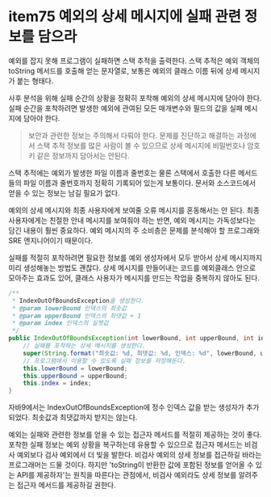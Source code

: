 # item75 예외의 상세 메시지에 실패 관련 정보를 담으라

예외를 잡지 못해 프로그램이 실패하면 스택 추적을 출력한다. 스택 추적은 예외 객체의 toString 메서드를 호출해 얻는 문자열로, 보통은 예외의 클래스 이름 뒤에 상세 메시지가 붙는 형태다.

사후 분석을 위해 실패 순간의 상황을 정확히 포착해 예외의 상세 메시지에 담아야 한다.
실패 순간을 포착하려면 발생한 예외에 관여된 모든 매개변수와 필드의 값을 실패 메시지에 담아야 한다.
> 보안과 관련한 정보는 주의해서 다뤄야 한다. 문제를 진단하고 해결하는 과정에서 스택 추적 정보를 많은 사람이 볼 수 있으므로 상세 메시지에 비밀번호나 암호 키 같은 정보까지 담아서는 안된다.

스택 추적에는 예외가 발생한 파일 이름과 줄번호는 물론 스택에서 호출한 다른 메서드들의 파일 이름과 줄번호까지 정확히 기록되어 있는게 보통이다. 문서와 소스코드에서 얻을 수 있는 정보는 남길 필요가 없다.

예외의 상세 메시지와 최종 사용자에게 보여줄 오류 메시지를 혼동해서는 안 된다. 최종 사용자에게는 친절한 안내 메시지를 보여줘야 하는 반면, 예외 메시지는 가독성보다는 담긴 내용이 훨씬 중요하다. 예외 메시지의 주 소비층은 문제를 분석해야 할 프로그래와 SRE 엔지니어이기 때문이다.

실패를 적절히 포착하려면 필요한 정보를 예외 생성자에서 모두 받아서 상세 메시지까지 미리 생성해놓는 방법도 괜찮다. 상세 메시지를 만들어내는 코드를 예외클래스 안으로 모아주는 효과도 있어, 클래스 사용자가 메시지를 만드는 작업을 중복하지 않아도 된다.
```java
/**  
 * IndexOutOfBoundsException을 생성한다.  
 * @param lowerBound 인덱스의 최솟값  
 * @param upperBound 인덱스의 최댓값 + 1  
 * @param index 인덱스의 실젯값  
 */  
public IndexOutOfBoundsException(int lowerBound, int upperBound, int index) {  
    // 실패를 포착하는 상세 메시지를 생성한다.  
    super(String.format("최솟값: %d, 최댓값: %d, 인덱스: %d", lowerBound, upperBound, index));  
    // 프로그램에서 이용할 수 있도록 실패 정보를 저장해둔다.  
    this.lowerBound = lowerBound;  
    this.upperBound = upperBound;  
    this.index = index;  
}
```
자바9에서는 IndexOutOfBoundsException에 정수 인덱스 값을 받는 생성자가 추가되었다. 최솟값과 최댓값까지 받지는 않는다.

예외는 실패와 관련한 정보를 얻을 수 있는 접근자 메서드를 적절히 제공하는 것이 좋다. 포착한 실패 정보는 예외 상황을 복구하는데 유용할 수 있으므로 접근자 메서드는 비검사 예외보다 검사 예외에서 더 빛을 발한다. 비검사 예외의 상세 정보를 접근하길 바라는 프로그래머는 드물 것이다. 하지만 'toString이 반환한 값에 포함된 정보를 얻어올 수 있는 API를 제공하자'는 원칙을 따른다는 관점에서, 비검사 예외라도 상세 정보를 알려주는 접근자 메서드를 제공하길 권한다.
